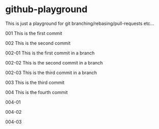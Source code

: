 # github-playground
This is just a playground for git branching/rebasing/pull-requests etc...

001 This is the first commit

002 This is the second commit

002-01 This is the first commit in a branch

002-02 This is the second commit in a branch

002-03 This is the third commit in a branch

003 This is the third commit

004 This is the fourth commit

004-01

004-02

004-03
